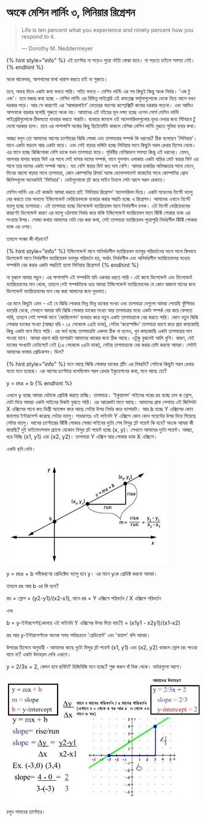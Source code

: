 # অংকে মেশিন লার্নিং ৩, লিনিয়ার রিগ্রেশন

> Life is ten percent what you experience and ninety percent how you respond to it.
>
>   
> ― Dorothy M. Neddermeyer

{% hint style="info" %}
এই চ্যাপ্টার না পড়েও পুরো বইটা বোঝা যাবে। না পড়তে চাইলে সমস্যা নেই। 
{% endhint %}

অংক ঝামেলার, আপনাদের মাথা খারাপ করতে চাই না শুরুতে। 

তবে, অভয় দিলে একটা কথা বলতে পারি। সত্যি বলতে - মেশিন লার্নিং এর সব কিছুই কিন্তু অংক নির্ভর। 'এন্ড টু এন্ড'। তবে মজার কথা হচ্ছে - মেশিন লার্নিং এর বিভিন্ন লাইব্রেরি এই কমপ্লেক্স ফর্মুলাগুলোকে ডেকে নিয়ে আসে যখন দরকার পড়ে। আর সে কারণেই এর ‘আন্ডারলাইন’ ভেতরের অংশের কম্প্লেক্সিটি জানার দরকার পড়েনা। এবং আমিও আপনাকে বারবার বলেছি শুরুতে অংক নয়। আমাদের এই বইয়ের মূল লক্ষ্য হচ্ছে ওপেন সোর্স মেশিন লার্নিং লাইব্রেরিগুলোকে ঠিকমতো ব্যবহার করতে পারাটা। ব্যবহার জানলে ওই অ্যালগরিদমগুলোর হৃদয় দেখার জন্য গিটহাবে ঢুঁ দেবো দরকার হলে। তবে এর পাশাপাশি অঙ্কের কিছু ছিটেফোঁটা থাকলে বেসিক মেশিন লার্নিং বুঝতে সুবিধা হবার কথা।

আচ্ছা বলুন তো আমাদের আগের চ্যাপ্টারের ঝিঝি পোকা এবং তাপমাত্রার সম্পর্ক কি ধরনের? ঠিক বলেছেন 'লিনিয়ার'। মানে একটা বাড়লে আর একটা বাড়ে। এবং সেই বাড়ার ভঙ্গিটা হচ্ছে লিনিয়ার মানে কিছুটা সরল রেখার হিসেব থেকে। এর মানে হচ্ছে ঝিঝিপোকা বেশি ডাকে যখন তাপমাত্রা বাড়ে। পৃথিবীর বেশিরভাগ সমস্যা কিন্তু এই ধরনের। যেমন, আপনার বাসার স্কয়ার ফিট এর সাথে সেই বাসার দামের সম্পর্ক, মানে গুলশান এলাকায় একটা বাড়ির মোট স্কয়ার ফিট এর সাথে তার দামের একটা সম্পর্ক আছে। যত বেশি স্কয়ার ফিট কত দাম বেশি। আমার চাকরির অভিজ্ঞতার সাথে বেতন, দিনের আলো বাড়ার সাথে তাপমাত্রা, কোন কোম্পানির রিসার্চ অ্যান্ড ডেভেলপমেন্ট বাজেটের সাথে কোম্পানির গ্রোথ জিনিসগুলো অনেকটাই 'লিনিয়ার'। ডেটাগুলোকে প্লট করে লাইন টানলে সেটা আসে সরল রেখাতে। 

মেশিন লার্নিং এর এই কাজটা আমরা করতে চাই 'লিনিয়ার রিগ্রেশন' অ্যালগরিদম দিয়ে। একটা মডেলের টার্গেট ভ্যালু বের করতে তার অন্যান্য ইন্ডিপেন্ডেন্ট ভেরিয়েবলকে ব্যবহার করার পদ্ধতি হচ্ছে এ রিগ্রেশন। আমাদের এখানে টার্গেট ভ্যালু হচ্ছে তাপমাত্রা। এই তাপমাত্রা হচ্ছে ডিপেন্ডেন্ট ভ্যারিয়েবল মানে নির্ভরশীল চলক। এই টার্গেট ভেরিয়েবলের কারণেই ডিপেন্ডেন্ট কারণ এর ভ্যালু ওঠানামা নির্ভর করে বাকি ইন্ডিপেন্ডেন্ট ভ্যারিয়েবল মানে ঝিঁঝিঁ পোকার ডাক এর সংখ্যার উপর। সোজা কথায় আমাদের যেটা বের করা কথা, সেই তাপমাত্রা ভ্যারিয়েবল পুরোপুরি নির্ভরশীল ঝিঁঝিঁ পোকার ডাক এর ওপর।

তাহলে সংজ্ঞা কী দাঁড়াবে? 

{% hint style="info" %}
ইন্ডিপেন্ডেন্ট মানে অনির্ভরশীল ভ্যারিয়েবল ভ্যালুর পরিবর্তনের সাথে সাথে কিভাবে ডিপেন্ডেন্ট মানে নির্ভরশীল ভ্যারিয়েবল ভ্যালুর পরিবর্তন হয়, অর্থাৎ নির্ভরশীল এবং অনির্ভরশীল ভ্যারিয়েবলের মধ্যের সম্পর্কটা বের করার একটা পদ্ধতিই হলো লিনিয়ার রিগ্রেশন! 
{% endhint %}

না বুঝলে আবার পড়ুন। এর পাশাপাশি এই সম্পর্কটা যদি একবার ধরতে পারি - এই জানা ডিপেন্ডেন্ট এবং ডিপেন্ডেন্ট ভ্যারিয়েবলের মান থেকে, তাহলে সেই সম্পর্কটাকে ধরে আমরা ইন্ডিপেন্ডেন্ট ভ্যারিয়েবলের যে কোন অজানা মানের জন্য ডিপেন্ডেন্ট ভ্যারিয়েবলের মান বের করা আমাদের জন্য দুধভাত।

এর মানে কিছুটা এমন - এই যে ঝিঝি পোকার ভিন্ন ভিন্ন ডাকের সংখ্যা এবং তাপমাত্রা যেগুলো আমরা পেয়েছি ফুঁপিমার ডায়েরি থেকে, সেখানে আমরা যদি ঝিঝি পোকার ডাকের সংখ্যা আর তাপমাত্রার মধ্যে একটা সম্পর্ক বের করে ফেলতে পারি, তাহলে সেই সম্পর্ক মানে ‘কোরিলেশন’ ব্যবহার করে নতুন একটা তাপমাত্রাকে বের করতে পারি। কোন নতুন ঝিঝি পোকার ডাকের সংখ্যা \(আচ্ছা ধরি - ১৫ সেকেন্ডে ৩৪টা ডাক\), সেটার ‘করেস্পন্ডিং’ তাপমাত্রা ধারণা করে প্রায় কাছাকাছি কিছু একটা বলে দিতে পারি। এর অর্থ হচ্ছে তাপমাত্রাটা একদম ঠিক না হলেও, খুব কাছাকাছি একটা তাপমাত্রার মান পাওয়া যাবে। আমরা ধারণা করি ব্যাপারটা আমাদের কাজের জন্য ঠিক আছে। এটুকু বুঝলেই আমি খুশি। কারণ, যেই ডাকের সংখ্যাটা ডেটাসেটে নেই \(১৫ সেকেন্ডে ৩৪টা ডাক\), সেটার তাপমাত্রাকে বের করার চেষ্টা করবো আমরা। সেটাই আমাদের ভাষায় প্রেডিকশন। ডিল?

{% hint style="info" %}
মনে আছে ঝিঝি পোকার ডাকের প্লটিং এর বিষয়টা? সেটাকে কিছুটা সরল রেখার মতো মনে হয়েছে। এর আগের চ্যাপ্টারে বলেছিলাম সরল রেখার ইকুয়েশনের কথা, মনে আছে তো?

y = mx + b
{% endhint %}

এখানে y হচ্ছে আমরা যেটাকে প্রেডিক্ট করতে চাচ্ছি। তাপমাত্রা। ‘ইকুয়ালস’ সাইনের পরের m হচ্ছে ঢাল বা স্লোপ, যেটা দিয়ে আমরা একটা লাইনের দিকটা বুঝতে পারি। এর আরেকটা মানে আছে। আমাদের গ্রাফ পেপারে এই জিনিসটা X এক্সিসের সাথে কত ডিগ্রী অ্যাঙ্গেল করে আছে সেটার উপর নির্ভর করে ব্যাপারটা। আর b হচ্ছে Y এক্সিসের কোন জায়গায় ইন্টারসেপ্ট করেছে সেটার ভ্যালু। সাধারণতঃ ওই লাইনটা Y এক্সিসে কোন কোন পয়েন্টের উপর দিয়ে গিয়েছে সেটার ভ্যালু। আগের চ্যাপ্টারের ঝিঁঝিঁ পোকার সোজা লাইনের দুটো শেষ বিন্দুর প্লট পয়েন্ট কি হবে? অংকে আমরা কী করেছি? দুই ডাইমেনশনাল গ্র্যাফে যেকোন বিন্দুর প্লট পয়েন্ট হচ্ছে \(x, y\)। সেখানে আমাদের দুটো পয়েন্ট। আচ্ছা, ধরে নিচ্ছি \(x1, y1\) এবং \(x2, y2\)। তাপমাত্রা Y এক্সিস আর পোকার ডাক X এক্সিসে। 

একটা ছবি দেখি। 

 

![y1 &#x98F;&#x9AC;&#x982; y2, x1 &#x98F;&#x9AC;&#x982; x2 &#x98F;&#x9B0; &#x9AE;&#x9A7;&#x9CD;&#x9AF;&#x9C7; &#x9AA;&#x9BE;&#x9B0;&#x9CD;&#x9A5;&#x995;&#x9CD;&#x9AF;&#x997;&#x9C1;&#x9B2;&#x9CB;&#x9B0; &#x9AD;&#x9BE;&#x997; &#x9B9;&#x99A;&#x9CD;&#x99B;&#x9C7; m](../.gitbook/assets/test22.png)

y = mx + b সমীকরণের প্রেডিক্টেড ভ্যালু হবে y। এর মানে yকে প্রেডিক্ট করবো আমরা।

তাহলে m আর b এর কি হবে?

m = স্লোপ = \(y2-y1\)/\(x2-x1\), মানে m = Y এক্সিসে পরিবর্তন / X এক্সিসে পরিবর্তন

এবং

b = y-ইন্টারসেপ্ট\(কোথায় এই লাইনটা Y এক্সিসের উপর দিয়ে যায়?\) = \(x1y1 - x2y1\)/\(x1-x2\)

m আর y-ইন্টারসেপ্টকে অনেক সময় পর্যায়ক্রমে 'গ্রেডিয়েন্ট' এবং 'বায়াস' বলি আমরা। 

উপরের হিসেবে অনুযায়ী - আমাদের কাছে দুটো বিন্দুর প্লট পয়েন্ট \(x1, y1\) এবং \(x2, y2\) থাকলে স্লোপ m পাওয়া যাবে না? একটা উদাহরন দেখি এখানে। 

y = 2/3x + 2, কেমন হবে ছবিটা? হিজিবিজি মনে হচ্ছে? শুরু করুন বাঁ দিক থেকে। বর্ডারগুলো আগে।  

![&#x9B2;&#x9BE;&#x987;&#x9A8;&#x9C7;&#x9B0; &#x9B8;&#x9AE;&#x9C0;&#x995;&#x9B0;&#x9A3; y = mx + b ](../.gitbook/assets/testtt.jpg)



চলুন সামনের চ্যাপ্টারে। 

